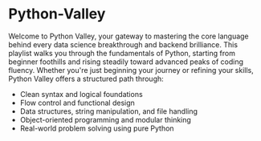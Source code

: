 # Python-Valley
Welcome to Python Valley, your gateway to mastering the core language behind every data science breakthrough and backend brilliance. This playlist walks you through the fundamentals of Python, starting from beginner foothills and rising steadily toward advanced peaks of coding fluency.
Whether you're just beginning your journey or refining your skills, Python Valley offers a structured path through:
- Clean syntax and logical foundations
- Flow control and functional design
- Data structures, string manipulation, and file handling
- Object-oriented programming and modular thinking
- Real-world problem solving using pure Python
